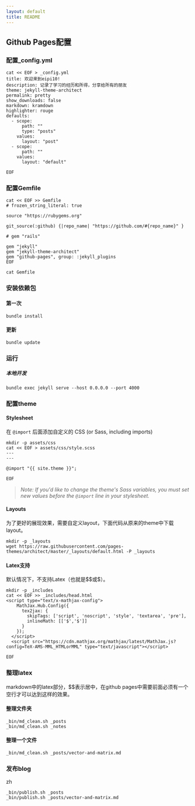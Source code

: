 ```yaml
---
layout: default
title: README
---
```


## Github Pages配置

### 配置_config.yml

~~~
cat << EOF > _config.yml
title: 欢迎来到eipi10!
description: 记录了学习的经历和所得，分享给所有的朋友
theme: jekyll-theme-architect
permalink: pretty 
show_downloads: false
markdown: kramdown
highlighter: rouge
defaults:
  - scope:
      path: ""
      type: "posts"
    values:
      layout: "post"
  - scope:
      path: ""
    values:
      layout: "default"
      
EOF
~~~

### 配置Gemfile

~~~
cat << EOF >> Gemfile
# frozen_string_literal: true

source "https://rubygems.org"

git_source(:github) {|repo_name| "https://github.com/#{repo_name}" }

# gem "rails"

gem "jekyll"
gem "jekyll-theme-architect"
gem "github-pages", group: :jekyll_plugins
EOF

cat Gemfile
~~~

### 安装依赖包

#### 第一次

~~~
bundle install
~~~

#### 更新

~~~
bundle update
~~~

### 运行

##### 本地开发

~~~
bundle exec jekyll serve --host 0.0.0.0 --port 4000
~~~

### 配置theme

#### Stylesheet

在 `@import` 后面添加自定义的 CSS (or Sass, including imports)

~~~
mkdir -p assets/css
cat << EOF > assets/css/style.scss
---
---

@import "{{ site.theme }}";

EOF
~~~

> *Note: If you'd like to change the theme's Sass variables, you must set new values before the `@import` line in your stylesheet.*

#### Layouts

为了更好的展现效果，需要自定义layout，下面代码从原来的theme中下载layout。

~~~
mkdir -p _layouts
wget https://raw.githubusercontent.com/pages-themes/architect/master/_layouts/default.html -P _layouts
~~~

#### Latex支持

默认情况下，不支持Latex（也就是\$\$或\$）。

~~~
mkdir -p _includes
cat << EOF >> _includes/head.html
<script type="text/x-mathjax-config">
    MathJax.Hub.Config({
      tex2jax: {
        skipTags: ['script', 'noscript', 'style', 'textarea', 'pre'],
        inlineMath: [['$','$']]
      }
    });
  </script>
  <script src="https://cdn.mathjax.org/mathjax/latest/MathJax.js?config=TeX-AMS-MML_HTMLorMML" type="text/javascript"></script> 
  
EOF
~~~

### 整理latex

markdown中的latex部分，\$\$表示居中，在github pages中需要前面必须有一个空行才可以达到这样的效果。

#### **整理文件夹**

~~~
_bin/md_clean.sh _posts
_bin/md_clean.sh _notes
~~~

#### **整理一个文件**

~~~
_bin/md_clean.sh _posts/vector-and-matrix.md
~~~

### 发布blog

zh

~~~
_bin/publish.sh _posts
_bin/publish.sh _posts/vector-and-matrix.md
~~~



